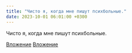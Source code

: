 ```yaml
---
title: "Чисто я, когда мне пишут психбольные."
date: 2023-10-01 06:01:00 +0300
---
```


Чисто я, когда мне пишут психбольные.


[Вложение](/assets/vk_photos/4/Nd_QKscwQlE.jpg)
[Вложение](https://vk.com/video41076938_456239663)
